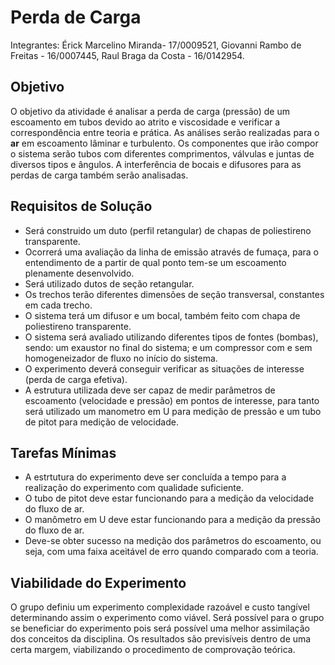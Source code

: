 # Perda de Carga
Integrantes: Érick Marcelino Miranda- 17/0009521, Giovanni Rambo de Freitas - 16/0007445, Raul Braga da Costa - 16/0142954.

## Objetivo
O objetivo da atividade é analisar a perda de carga (pressão) de um escoamento em tubos devido ao atrito e viscosidade e verificar a correspondência entre teoria e prática.
As análises serão realizadas para o **ar** em escoamento lâminar e turbulento. 
Os componentes que irão compor o sistema serão tubos com diferentes comprimentos, válvulas e juntas de diversos tipos e ângulos. 
A interferência de bocais e difusores para as perdas de carga também serão analisadas.

## Requisitos de Solução
* Será construido um duto (perfil retangular) de chapas de poliestireno transparente.
* Ocorrerá uma avaliação da linha de emissão através de fumaça, para o entendimento de a partir de qual ponto tem-se um escoamento plenamente desenvolvido.
* Será utilizado dutos de seção retangular.
* Os trechos terão diferentes dimensões de seção transversal, constantes em cada trecho.
* O sistema terá um difusor e um bocal, também feito com chapa de poliestireno transparente.
* O sistema será avaliado utilizando diferentes tipos de fontes (bombas), sendo: um exaustor no final do sistema; e um compressor com e sem homogeneizador de fluxo no início do sistema.
* O experimento deverá conseguir verificar as situações de interesse (perda de carga efetiva).
* A estrutura utilizada deve ser capaz de medir parâmetros de escoamento (velocidade e pressão) em pontos de interesse, para tanto será utilizado um manometro em U para medição de pressão e um tubo de pitot para medição de velocidade.

## Tarefas Mínimas
* A estrtutura do experimento deve ser concluída a tempo para a realização do experimento com qualidade suficiente.
* O tubo de pitot deve estar funcionando para a medição da velocidade do fluxo de ar.
* O manômetro em U deve estar funcionando para a medição da pressão do fluxo de ar.
* Deve-se obter sucesso na medição dos parâmetros do escoamento, ou seja, com uma faixa aceitável de erro quando comparado com a teoria.

## Viabilidade do Experimento
   O grupo definiu um experimento complexidade razoável e custo tangível determinando assim o experimento como viável. Será possível para o grupo se beneficiar do experimento pois será possível uma melhor assimilação dos conceitos da disciplina. Os resultados são previsíveis dentro de uma certa margem, viabilizando o procedimento de comprovação teórica.

